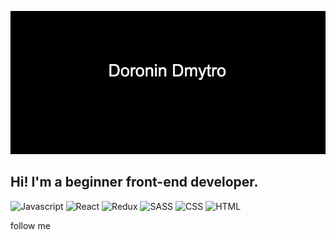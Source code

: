 ![Header](https://github.com/Dmytro-Doronin/Dmytro-Doronin/blob/main/assets/1698566683.jpg)

## Hi! I'm a beginner front-end developer.  

![Javascript](https://img.shields.io/badge/-Javascript-090909?style=for-the-bage&logo=javascript 
)
![React](https://img.shields.io/badge/-React-090909?style=for-the-bage&logo=react 
)
![Redux](https://img.shields.io/badge/-Redux-090909?style=for-the-bage&logo=redux
)
![SASS](https://img.shields.io/badge/-Sass-090909?style=for-the-bage&logo=sass
)
![CSS](https://img.shields.io/badge/-CSS-090909?style=for-the-bage&logo=css
)
![HTML](https://img.shields.io/badge/-HTML-090909?style=for-the-bage&logo=HTML
)


follow me


